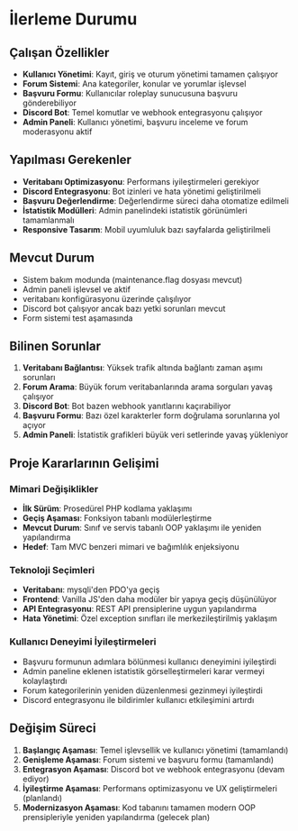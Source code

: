 # İlerleme Durumu

## Çalışan Özellikler
- **Kullanıcı Yönetimi**: Kayıt, giriş ve oturum yönetimi tamamen çalışıyor
- **Forum Sistemi**: Ana kategoriler, konular ve yorumlar işlevsel
- **Başvuru Formu**: Kullanıcılar roleplay sunucusuna başvuru gönderebiliyor
- **Discord Bot**: Temel komutlar ve webhook entegrasyonu çalışıyor
- **Admin Paneli**: Kullanıcı yönetimi, başvuru inceleme ve forum moderasyonu aktif

## Yapılması Gerekenler
- **Veritabanı Optimizasyonu**: Performans iyileştirmeleri gerekiyor
- **Discord Entegrasyonu**: Bot izinleri ve hata yönetimi geliştirilmeli
- **Başvuru Değerlendirme**: Değerlendirme süreci daha otomatize edilmeli
- **İstatistik Modülleri**: Admin panelindeki istatistik görünümleri tamamlanmalı
- **Responsive Tasarım**: Mobil uyumluluk bazı sayfalarda geliştirilmeli

## Mevcut Durum
- Sistem bakım modunda (maintenance.flag dosyası mevcut)
- Admin paneli işlevsel ve aktif
- veritabanı konfigürasyonu üzerinde çalışılıyor
- Discord bot çalışıyor ancak bazı yetki sorunları mevcut
- Form sistemi test aşamasında

## Bilinen Sorunlar
1. **Veritabanı Bağlantısı**: Yüksek trafik altında bağlantı zaman aşımı sorunları
2. **Forum Arama**: Büyük forum veritabanlarında arama sorguları yavaş çalışıyor
3. **Discord Bot**: Bot bazen webhook yanıtlarını kaçırabiliyor
4. **Başvuru Formu**: Bazı özel karakterler form doğrulama sorunlarına yol açıyor
5. **Admin Paneli**: İstatistik grafikleri büyük veri setlerinde yavaş yükleniyor

## Proje Kararlarının Gelişimi

### Mimari Değişiklikler
- **İlk Sürüm**: Prosedürel PHP kodlama yaklaşımı
- **Geçiş Aşaması**: Fonksiyon tabanlı modülerleştirme
- **Mevcut Durum**: Sınıf ve servis tabanlı OOP yaklaşımı ile yeniden yapılandırma
- **Hedef**: Tam MVC benzeri mimari ve bağımlılık enjeksiyonu

### Teknoloji Seçimleri
- **Veritabanı**: mysqli'den PDO'ya geçiş
- **Frontend**: Vanilla JS'den daha modüler bir yapıya geçiş düşünülüyor
- **API Entegrasyonu**: REST API prensiplerine uygun yapılandırma
- **Hata Yönetimi**: Özel exception sınıfları ile merkezileştirilmiş yaklaşım

### Kullanıcı Deneyimi İyileştirmeleri
- Başvuru formunun adımlara bölünmesi kullanıcı deneyimini iyileştirdi
- Admin paneline eklenen istatistik görselleştirmeleri karar vermeyi kolaylaştırdı
- Forum kategorilerinin yeniden düzenlenmesi gezinmeyi iyileştirdi
- Discord entegrasyonu ile bildirimler kullanıcı etkileşimini artırdı

## Değişim Süreci
1. **Başlangıç Aşaması**: Temel işlevsellik ve kullanıcı yönetimi (tamamlandı)
2. **Genişleme Aşaması**: Forum sistemi ve başvuru formu (tamamlandı)
3. **Entegrasyon Aşaması**: Discord bot ve webhook entegrasyonu (devam ediyor)
4. **İyileştirme Aşaması**: Performans optimizasyonu ve UX geliştirmeleri (planlandı)
5. **Modernizasyon Aşaması**: Kod tabanını tamamen modern OOP prensipleriyle yeniden yapılandırma (gelecek plan)
